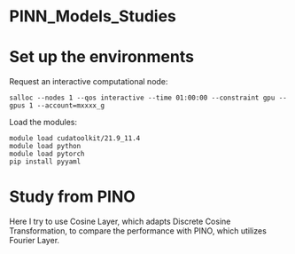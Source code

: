 # PINN_Models_Studies

# Set up the environments

Request an interactive computational node:
```
salloc --nodes 1 --qos interactive --time 01:00:00 --constraint gpu --gpus 1 --account=mxxxx_g
```
Load the modules:

```
module load cudatoolkit/21.9_11.4
module load python
module load pytorch
pip install pyyaml
```

# Study from PINO
Here I try to use Cosine Layer, which adapts Discrete Cosine Transformation, to compare the performance with PINO, which utilizes Fourier Layer.


